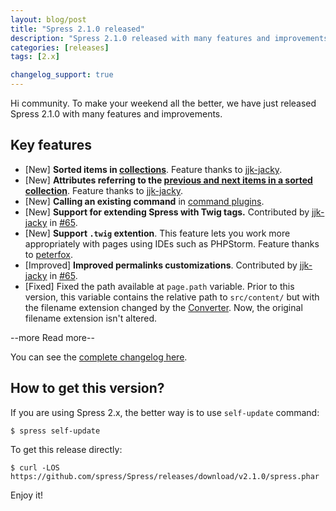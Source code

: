 ```yaml
---
layout: blog/post
title: "Spress 2.1.0 released"
description: "Spress 2.1.0 released with many features and improvements"
categories: [releases]
tags: [2.x]

changelog_support: true
---
```

Hi community. To make your weekend all the better, we have just released Spress 2.1.0
with many features and improvements.

## Key features

* [New] **Sorted items in [collections](/docs/collections/#sort-items)**. Feature thanks to [jjk-jacky](https://github.com/jjk-jacky).
* [New] **Attributes referring to the [previous and next items in a sorted collection](/docs/collections/#relationships)**. Feature thanks to [jjk-jacky](https://github.com/jjk-jacky).
* [New] **Calling an existing command** in [command plugins](/docs/developers/command-plugins/#calling-command).
* [New] **Support for extending Spress with Twig tags.** Contributed by [jjk-jacky](https://github.com/jjk-jacky) in [#65](https://github.com/spress/Spress/pull/65).
* [New] **Support `.twig` extention**. This feature lets you work more appropriately with pages using IDEs such as PHPStorm. Feature thanks to [peterfox](https://github.com/peterfox).
* [Improved] **Improved permalinks customizations**. Contributed by [jjk-jacky](https://github.com/jjk-jacky) in [#65](https://github.com/spress/Spress/pull/64).
* [Fixed] Fixed the path available at `page.path` variable. Prior to this version, this variable contains the relative path to `src/content/` but with the filename extension changed by the [Converter](/docs/developers/converters/). Now, the original filename extension isn't altered.

--more Read more--

You can see the [complete changelog here](/about/changelog/#2-1-0).

## How to get this version?

If you are using Spress 2.x, the better way is to use `self-update` command:

```
$ spress self-update
``` 

To get this release directly:

```
$ curl -LOS https://github.com/spress/Spress/releases/download/v2.1.0/spress.phar
```

Enjoy it!
